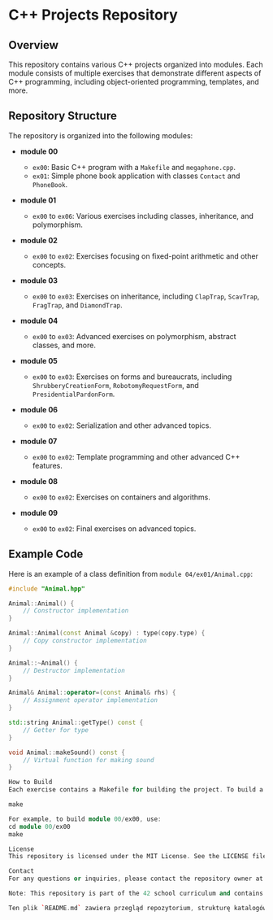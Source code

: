 # C++ Projects Repository

## Overview

This repository contains various C++ projects organized into modules. Each module consists of multiple exercises that demonstrate different aspects of C++ programming, including object-oriented programming, templates, and more.

## Repository Structure

The repository is organized into the following modules:

- **module 00**
  - `ex00`: Basic C++ program with a `Makefile` and `megaphone.cpp`.
  - `ex01`: Simple phone book application with classes `Contact` and `PhoneBook`.

- **module 01**
  - `ex00` to `ex06`: Various exercises including classes, inheritance, and polymorphism.

- **module 02**
  - `ex00` to `ex02`: Exercises focusing on fixed-point arithmetic and other concepts.

- **module 03**
  - `ex00` to `ex03`: Exercises on inheritance, including `ClapTrap`, `ScavTrap`, `FragTrap`, and `DiamondTrap`.

- **module 04**
  - `ex00` to `ex03`: Advanced exercises on polymorphism, abstract classes, and more.

- **module 05**
  - `ex00` to `ex03`: Exercises on forms and bureaucrats, including `ShrubberyCreationForm`, `RobotomyRequestForm`, and `PresidentialPardonForm`.

- **module 06**
  - `ex00` to `ex02`: Serialization and other advanced topics.

- **module 07**
  - `ex00` to `ex02`: Template programming and other advanced C++ features.

- **module 08**
  - `ex00` to `ex02`: Exercises on containers and algorithms.

- **module 09**
  - `ex00` to `ex02`: Final exercises on advanced topics.

## Example Code

Here is an example of a class definition from `module 04/ex01/Animal.cpp`:

```cpp
#include "Animal.hpp"

Animal::Animal() {
    // Constructor implementation
}

Animal::Animal(const Animal &copy) : type(copy.type) {
    // Copy constructor implementation
}

Animal::~Animal() {
    // Destructor implementation
}

Animal& Animal::operator=(const Animal& rhs) {
    // Assignment operator implementation
}

std::string Animal::getType() const {
    // Getter for type
}

void Animal::makeSound() const {
    // Virtual function for making sound
}

How to Build
Each exercise contains a Makefile for building the project. To build a specific exercise, navigate to the exercise directory and run:

make

For example, to build module 00/ex00, use:
cd module 00/ex00
make

License
This repository is licensed under the MIT License. See the LICENSE file for more information.

Contact
For any questions or inquiries, please contact the repository owner at anamieta@student.42.fr.

Note: This repository is part of the 42 school curriculum and contains exercises and projects designed to teach and test various C++ programming concepts.

Ten plik `README.md` zawiera przegląd repozytorium, strukturę katalogów, przykładowy kod, instrukcje budowania projektów oraz informacje kontaktowe. Możesz dostosować go do swoich potrzeb, dodając więcej szczegółów lub zmieniając formatowanie.

